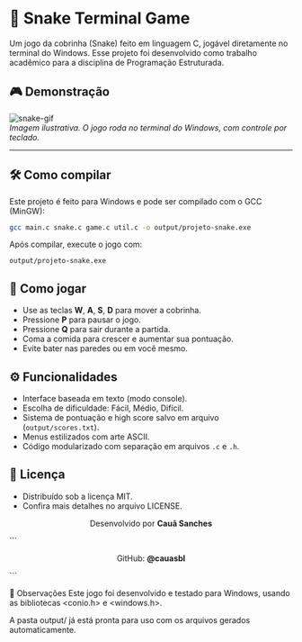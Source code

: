 # 🐍 Snake Terminal Game

Um jogo da cobrinha (Snake) feito em linguagem C, jogável diretamente no terminal do Windows. Esse projeto foi desenvolvido como trabalho acadêmico para a disciplina de Programação Estruturada.

## 🎮 Demonstração

![snake-gif](https://media.giphy.com/media/xUA7aZeLE2e0P7Znz2/giphy.gif)  
*Imagem ilustrativa. O jogo roda no terminal do Windows, com controle por teclado.*

---

## 🛠️ Como compilar

Este projeto é feito para Windows e pode ser compilado com o GCC (MinGW):

```bash
gcc main.c snake.c game.c util.c -o output/projeto-snake.exe
```

Após compilar, execute o jogo com:
```
output/projeto-snake.exe
```
## 🚀 Como jogar

- Use as teclas **W**, **A**, **S**, **D** para mover a cobrinha.
- Pressione **P** para pausar o jogo.
- Pressione **Q** para sair durante a partida.
- Coma a comida para crescer e aumentar sua pontuação.
- Evite bater nas paredes ou em você mesmo.

## ⚙️ Funcionalidades

- Interface baseada em texto (modo console).
- Escolha de dificuldade: Fácil, Médio, Difícil.
- Sistema de pontuação e high score salvo em arquivo (`output/scores.txt`).
- Menus estilizados com arte ASCII.
- Código modularizado com separação em arquivos `.c` e `.h`.

## 📜 Licença

- Distribuído sob a licença MIT.
- Confira mais detalhes no arquivo LICENSE.

<p align="center"> Desenvolvido por <strong>Cauã Sanches</strong> </p> ```
<p align="center"> GitHub: <strong>@cauasbl</strong> </p> ```

📌 Observações
Este jogo foi desenvolvido e testado para Windows, usando as bibliotecas <conio.h> e <windows.h>.

A pasta output/ já está pronta para uso com os arquivos gerados automaticamente.
